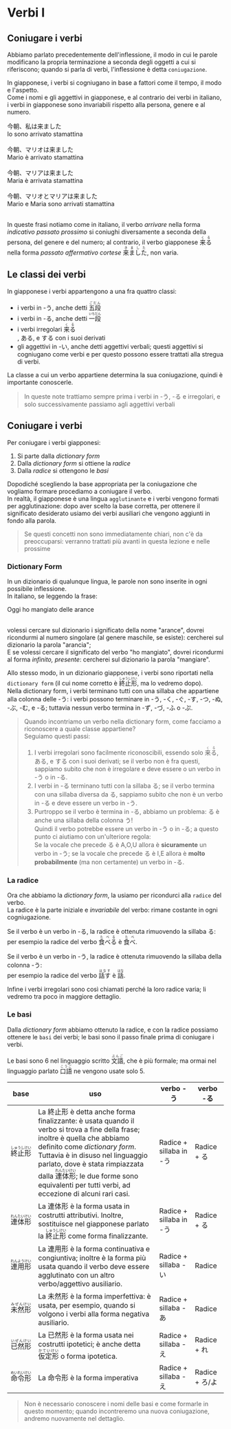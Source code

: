 # Verbi I

## Coniugare i verbi

Abbiamo parlato precedentemente dell'inflessione, il modo in cui le parole modificano la propria terminazione a seconda degli oggetti a cui si riferiscono; quando si parla di verbi, l'inflessione è detta `coniugazione`.

In giapponese, i verbi si cogniugano in base a fattori come il tempo, il modo e l'aspetto.<br>
Come i nomi e gli aggettivi in giapponese, e al contrario dei verbi in italiano, i verbi in giapponese sono invariabili rispetto alla persona, genere e al numero.<br>

<span class="example">
    <span class="text">
        今朝、私は来ました<br>
    </span>
    <span class="translation">
        Io sono arrivato stamattina<br>
    </span>
</span><br>
<span class="example">
    <span class="text">
        今朝、マリオは来ました<br>
    </span>
    <span class="translation">
        Mario è arrivato stamattina<br>
    </span>
</span><br>
<span class="example">
    <span class="text">
        今朝、マリアは来ました<br>
    </span>
    <span class="translation">
        Maria è arrivata stamattina<br>
    </span>
</span><br>
<span class="example">
    <span class="text">
        今朝、マリオとマリアは来ました<br>
    </span>
    <span class="translation">
        Mario e Maria sono arrivati stamattina<br>
    </span>
</span><br>

In queste frasi notiamo come in italiano, il verbo _arrivare_ nella forma _indicativo passato prossimo_ si coniughi diversamente a seconda della persona, del genere e del numero; al contrario, il verbo giapponese <ruby>来る<rt>くる</rt></ruby> nella forma _passato affermativo cortese_ <ruby>来ました<rt>きました</rt></ruby>, non varia.<br>

## Le classi dei verbi

In giapponese i verbi appartengono a una fra quattro classi:<br>
- i verbi in -う, anche detti <ruby>五段<rt>ごだん</rt></ruby><br>
- i verbi in -る, anche detti <ruby>一段<rt>いちだん</rt></ruby><br>
- i verbi irregolari <ruby>来る<rt>くる</rt></ruby><br>, ある, e する con i suoi derivati
- gli aggettivi in -い, anche detti aggettivi verbali; questi aggettivi si cogniugano come verbi e per questo possono essere trattati alla stregua di verbi.<br>

La classe a cui un verbo appartiene determina la sua coniugazione, quindi è importante conoscerle.<br>

> In queste note trattiamo sempre prima i verbi in -う, -る e irregolari, e solo successivamente passiamo agli aggettivi verbali<br>

## Coniugare i verbi

Per coniugare i verbi giapponesi:
1. Si parte dalla _dictionary form_
2. Dalla _dictionary form_ si ottiene la _radice_
3. Dalla _radice_ si ottengono le _basi_

Dopodiché scegliendo la base appropriata per la coniugazione che vogliamo formare procediamo a coniugare il verbo.<br>
In realtà, il giapponese è una lingua `agglutinante` e i verbi vengono formati per agglutinazione: dopo aver scelto la base corretta, per ottenere il significato desiderato usiamo dei verbi ausiliari che vengono aggiunti in fondo alla parola.

> Se questi concetti non sono immediatamente chiari, non c'è da preoccuparsi: verranno trattati più avanti in questa lezione e nelle prossime

### Dictionary Form

In un dizionario di qualunque lingua, le parole non sono inserite in ogni possibile inflessione.<br>
In italiano, se leggendo la frase:<br>

<span class="example">
    <span class="translation">
        Oggi ho mangiato delle arance<br>
    </span>
</span><br>

volessi cercare sul dizionario i significato della nome "arance", dovrei ricondurmi al numero singolare (al genere maschile, se esiste): cercherei sul dizionario la parola "arancia";<br>
E se volessi cercare il significato del verbo "ho mangiato", dovrei ricondurmi al forma _infinito, presente_: cercherei sul dizionario la parola "mangiare".<br>

Allo stesso modo, in un dizionario giapponese, i verbi sono riportati nella `dictionary form` (il cui nome corretto è <ruby>終止形<rt>しゅうしけい</rt></ruby>, ma lo vedremo dopo).<br>
Nella dictionary form, i verbi terminano tutti con una sillaba che appartiene alla colonna delle -う: i verbi possono terminare in -う, -く, -ぐ, -す, -つ, -ぬ, -ぶ, -む, e -る; tuttavia nessun verbo termina in -ず, -づ, -ふ o -ぷ.<br>

>Quando incontriamo un verbo nella dictionary form, come facciamo a riconoscere a quale classe appartiene?<br>
Seguiamo questi passi:<br>
>
>1. I verbi irregolari sono facilmente riconoscibili, essendo solo <ruby>来る<rt>くる</rt></ruby>, ある, e する con i suoi derivati; se il verbo non è fra questi, sappiamo subito che non è irregolare e deve essere o un verbo in -う o in -る.<br>
>2. I verbi in -る terminano tutti con la sillaba る; se il verbo termina con una sillaba diversa da る, sappiamo subito che non è un verbo in -る e deve essere un verbo in -う.
>3. Purtroppo se il verbo è termina in -る, abbiamo un problema: る è anche una sillaba della colonna う!<br>
Quindi il verbo potrebbe essere un verbo in -う o in -る; a questo punto ci aiutiamo con un'ulteriore regola:<br>
Se la vocale che precede る è A,O,U allora è **sicuramente** un verbo in -う; se la vocale che precede る è I,E allora è **molto probabilmente** (ma non certamente) un verbo in -る.<br>

### La radice

Ora che abbiamo la _dictionary form_, la usiamo per ricondurci alla `radice` del verbo.<br>
La radice è la parte iniziale e _invariabile_ del verbo: rimane costante in ogni cogniugazione.<br>

Se il verbo è un verbo in -る, la radice è ottenuta rimuovendo la sillaba る:<br>
per esempio la radice del verbo <ruby>食べる<rt>たべる</rt></ruby> è <ruby>食べ<rt>たべ</rt></ruby>.<br>

Se il verbo è un verbo in -う, la radice è ottenuta rimuovendo la sillaba della colonna -う:<br>
per esempio la radice del verbo <ruby>話す<rt>はなす</rt></ruby> è <ruby>話<rt>はな</rt></ruby>.<br>

Infine i verbi irregolari sono così chiamati perché la loro radice varia; li vedremo tra poco in maggiore dettaglio.<br>

### Le basi

Dalla _dictionary form_ abbiamo ottenuto la radice, e con la radice possiamo ottenere le `basi` dei verbi; le basi sono il passo finale prima di coniugare i verbi.<br>

Le basi sono 6 nel linguaggio scritto <ruby>文語<rt>ぶんご</rt></ruby>, che è più formale; ma ormai nel linguaggio parlato <ruby>口語<rt>こうご</rt></ruby> ne vengono usate solo 5.<br>

|base|uso|verbo -う|verbo -る|
|----|----|----|----|
|<ruby>終止形<rt>しゅうしけい</rt></ruby>| La 終止形 è detta anche forma finalizzante: è usata quando il verbo si trova a fine della frase; inoltre è quella che abbiamo definito come _dictionary form_.<br> Tuttavia è in disuso nel linguaggio parlato, dove è stata rimpiazzata dalla <ruby>連体形<rt>れんたいけい</rt></ruby>; le due forme sono equivalenti per tutti verbi, ad eccezione di alcuni rari casi.| Radice + sillaba in -う | Radice + る |
|<ruby>連体形<rt>れんたいけい</rt></ruby>| La 連体形 è la forma usata in costrutti attributivi. Inoltre, sostituisce nel giapponese parlato la <ruby>終止形<rt>しゅうしけい</rt></ruby> come forma finalizzante. | Radice + sillaba in -う | Radice + る |
|<ruby>連用形<rt>れんようけい</rt></ruby>| La 連用形 è la forma continuativa e congiuntiva; inoltre è la forma più usata quando il verbo deve essere agglutinato con un altro verbo/aggettivo ausiliario. | Radice + sillaba -い | Radice |
|<ruby>未然形<rt>みぜんけい</rt></ruby>| La 未然形 è la forma imperfettiva: è usata, per esempio, quando si volgono i verbi alla forma negativa ausiliario. | Radice + sillaba -あ | Radice |
|<ruby>已然形<rt>いぜんけい</rt></ruby>| La 已然形 è la forma usata nei costrutti ipotetici; è anche detta <ruby>仮定形<rt>かていけい</rt></ruby> o forma ipotetica. | Radice + sillaba -え | Radice + れ |
|<ruby>命令形<rt>めいれいけい</rt></ruby>| La 命令形 è la forma imperativa | Radice + sillaba -え | Radice + ろ/よ |


> Non è necessario conoscere i nomi delle basi e come formarle in questo momento; quando incontreremo una nuova coniugazione, andremo nuovamente nel dettaglio.
